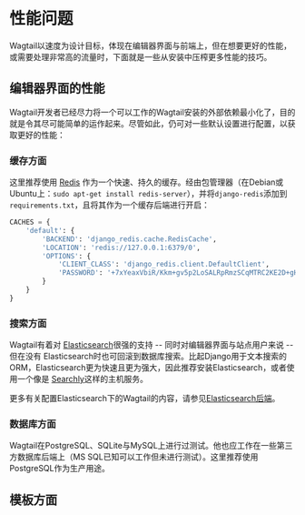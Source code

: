 # 性能问题

Wagtail以速度为设计目标，体现在编辑器界面与前端上，但在想要更好的性能，或需要处理非常高的流量时，下面就是一些从安装中压榨更多性能的技巧。

## 编辑器界面的性能

Wagtail开发者已经尽力将一个可以工作的Wagtail安装的外部依赖最小化了，目的就是令其尽可能简单的运作起来。尽管如此，仍可对一些默认设置进行配置，以获取更好的性能：

### 缓存方面

这里推荐使用 [Redis](http://redis.io/) 作为一个快速、持久的缓存。经由包管理器（在Debian或Ubuntu上：`sudo apt-get install redis-server`），并将`django-redis`添加到`requirements.txt`，且将其作为一个缓存后端进行开启：

```python
CACHES = {
    'default': {
        'BACKEND': 'django_redis.cache.RedisCache',
        'LOCATION': 'redis://127.0.0.1:6379/0',
        'OPTIONS': {
            'CLIENT_CLASS': 'django_redis.client.DefaultClient',
            'PASSWORD': '+7xYeaxVbiR/Kkm+gv5p2LoSALRpRmzSCqMTRC2KE2D+gHiDf4/7Sdhx+mW/szMtwEgZH96ZIJKUPJj/',
        }
    }
}
```

### 搜索方面

Wagtail有着对 [Elasticsearch](http://www.elasticsearch.org/)很强的支持 -- 同时对编辑器界面与站点用户来说 -- 但在没有 Elasticsearch时也可回滚到数据库搜索。比起Django用于文本搜索的ORM，Elasticsearch更为快速且更为强大，因此推荐安装Elasticsearch，或者使用一个像是 [Searchly](http://www.searchly.com/)这样的主机服务。

更多有关配置Elasticsearch下的Wagtail的内容，请参见[Elasticsearch后端](../topics/search/backends.md#wagtailsearch-backends-elasticsearch)。

### 数据库方面

Wagtail在PostgreSQL、SQLite与MySQL上进行过测试。他也应工作在一些第三方数据库后端上（MS SQL已知可以工作但未进行测试）。这里推荐使用PostgreSQL作为生产用途。

## 模板方面


